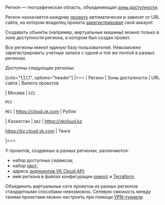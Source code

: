 Регион — географическая область, объединяющая [зоны доступности](/ru/intro/start/concepts/architecture#az).

Регион назначается каждому [проекту](../projects) автоматически и зависит от URL сайта, на котором владелец проекта [зарегистрировал](/ru/intro/start/account-registration) свой аккаунт.

Создавать объекты (например, виртуальные машины) можно только в зоне доступности региона, в котором был создан проект.

<warn>

Все регионы имеют единую базу пользователей. Невозможно зарегистрировать учетные записи с одной и той же почтой в разных регионах.

</warn>

Доступны следующие регионы:

[cols="1,1,1,1", options="header"]
|===
| Регион
| Зоны доступности
| URL сайта
| Валюта проектов

| Москва
| `GZ1`

`MS1`

`ME1`
| https://cloud.vk.com
| Рубли

| Казахстан
| `QAZ`
| https://vkcloud.kz

https://kz.cloud.vk.com
| Тенге

|===

У проектов, созданных в разных регионах, различаются:

- набор доступных сервисов;
- набор [квот](../quotasandlimits);
- адреса [эндпоинтов VK Cloud API](/ru/tools-for-using-services/rest-api);
- имя региона в файлах конфигурации [openrc](/ru/tools-for-using-services/cli/openstack-cli#3_proydite_autentifikaciyu) и [Terraform](/ru/tools-for-using-services/terraform/quick-start).

<warn>

Объединить виртуальные сети проектов из разных регионов стандартными способами невозможно. Сетевую связность между такими проектами можно настроить при помощи [VPN-туннеля](/ru/networks/vnet/how-to-guides/vpn-tunnel).

</warn>
